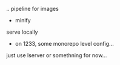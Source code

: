 ..
pipeline for images
 - minify

serve locally
 - on 1233, some monorepo level config...

just use lserver or somethning for now...
